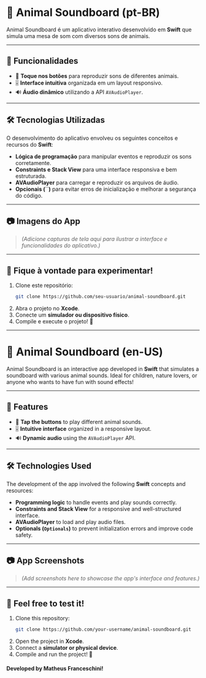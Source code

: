 # 🐾 Animal Soundboard (pt-BR)

Animal Soundboard é um aplicativo interativo desenvolvido em **Swift** que simula uma mesa de som com diversos sons de animais.

---

## 🚀 Funcionalidades

- 🎵 **Toque nos botões** para reproduzir sons de diferentes animais.
- 🎚️ **Interface intuitiva** organizada em um layout responsivo.
- 🔊 **Áudio dinâmico** utilizando a API `AVAudioPlayer`.

---

## 🛠️ Tecnologias Utilizadas

O desenvolvimento do aplicativo envolveu os seguintes conceitos e recursos do **Swift**:

- **Lógica de programação** para manipular eventos e reproduzir os sons corretamente.
- **Constraints e Stack View** para uma interface responsiva e bem estruturada.
- **AVAudioPlayer** para carregar e reproduzir os arquivos de áudio.
- **Opcionais (**``**)** para evitar erros de inicialização e melhorar a segurança do código.

---

## 📷 Imagens do App

> *(Adicione capturas de tela aqui para ilustrar a interface e funcionalidades do aplicativo.)*

---

## 📲 Fique à vontade para experimentar!

1. Clone este repositório:
   ```bash
   git clone https://github.com/seu-usuario/animal-soundboard.git
   ```
2. Abra o projeto no **Xcode**.
3. Conecte um **simulador ou dispositivo físico**.
4. Compile e execute o projeto! 🎉

---

# 🐾 Animal Soundboard (en-US)

Animal Soundboard is an interactive app developed in **Swift** that simulates a soundboard with various animal sounds. Ideal for children, nature lovers, or anyone who wants to have fun with sound effects!

---

## 🚀 Features
- 🎵 **Tap the buttons** to play different animal sounds.
- 🎚️ **Intuitive interface** organized in a responsive layout.
- 🔊 **Dynamic audio** using the `AVAudioPlayer` API.

---

## 🛠️ Technologies Used
The development of the app involved the following **Swift** concepts and resources:

- **Programming logic** to handle events and play sounds correctly.
- **Constraints and Stack View** for a responsive and well-structured interface.
- **AVAudioPlayer** to load and play audio files.
- **Optionals (`Optionals`)** to prevent initialization errors and improve code safety.

---

## 📷 App Screenshots
> *(Add screenshots here to showcase the app's interface and features.)*

---

## 📲 Feel free to test it!
1. Clone this repository:
   ```bash
   git clone https://github.com/your-username/animal-soundboard.git
   ```
2. Open the project in **Xcode**.
3. Connect a **simulator or physical device**.
4. Compile and run the project! 🎉

#### Developed by Matheus Franceschini!
